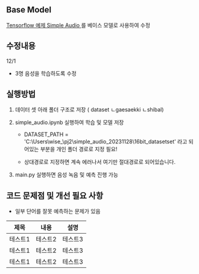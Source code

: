 ## Base Model 
[Tensorflow 예제 Simple Audio ](https://www.tensorflow.org/tutorials/audio/simple_audio?hl=ko) 를 베이스 모델로 사용하여 수정 

## 수정내용 

12/1  
- 3명 음성을 학습하도록 수정


## 실행방법 
1. 데이터 셋 아래 폴더 구조로 저장 ( dataset ㄴgaesaekki ㄴshibal) 
2. simple_audio.ipynb 실행하여 학습 및 모델 저장

   - DATASET_PATH = 'C:\\Users\\wise_\\pj2\\simple_audio_20231128\\16bit_datasetset' 라고 되어있는 부분을 개인 폴더 경로로 지정 필요!

   - 상대경로로 지정하면 계속 에러나서 여기만 절대경로로 되어있습니다. 

3. main.py 실행하면 음성 녹음 및 예측 진행 가능

## 코드 문제점 및 개선 필요 사항 
- 일부 단어를 잘못 예측하는 문제가 있음 


|제목|내용|설명|
|------|---|---|
|테스트1|테스트2|테스트3|
|테스트1|테스트2|테스트3|
|테스트1|테스트2|테스트3|
